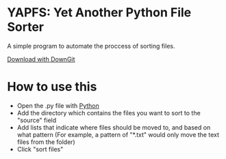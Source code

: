 # YAPFS: Yet Another Python File Sorter
A simple program to automate the proccess of sorting files.

[Download with DownGit](https://minhaskamal.github.io/DownGit/#/home?url=https://github.com/felixLumyni/YAPFS/blob/main/filemove.py)

# How to use this
- Open the .py file with [Python](https://www.python.org/)
- Add the directory which contains the files you want to sort to the "source" field
- Add lists that indicate where files should be moved to, and based on what pattern
(For example, a pattern of "*.txt" would only move the text files from the folder)
- Click "sort files"